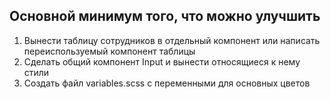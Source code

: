 ## Основной минимум того, что можно улучшить
1. Вынести таблицу сотрудников в отдельный компонент или написать переиспользуемый компонент таблицы
2. Сделать общий компонент Input и вынести относящиеся к нему стили
3. Создать файл variables.scss с переменными для основных цветов

